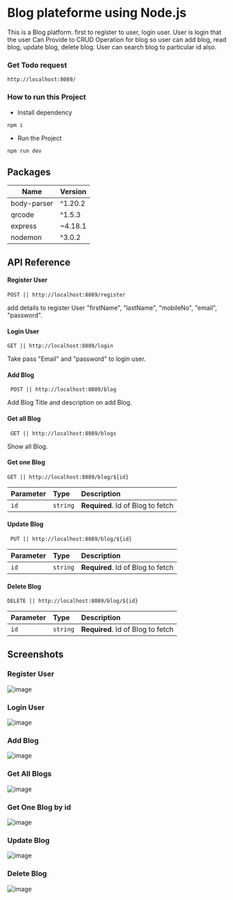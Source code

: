 # Blog plateforme using Node.js 
This is a Blog platform. first to register to user, login user. User is login that the user Can Provide to CRUD Operation for blog so user can add blog, read blog, update blog, delete blog. User can search blog to particular id also.

### Get Todo request 
```http://localhost:8089/```

### How to run this Project

- Install dependency

```npm i``` 

- Run the Project

```npm run dev```


## Packages

| Name             | Version                                                                |
| ----------------- | ------------------------------------------------------------------ |
| body-parser | ^1.20.2 |
| qrcode | ^1.5.3 |
| express | ~4.18.1 |
| nodemon | ^3.0.2 |


## API Reference

#### Register User

``` POST || http://localhost:8089/register ```

add details to register User
"firstName",
"lastName",
"mobileNo",
"email",
"password".

#### Login User

```GET || http://localhost:8089/login```

Take pass "Email" and "password" to login user.

#### Add Blog

``` POST || http://localhost:8089/blog```

Add Blog Title and description on add Blog.

#### Get all Blog

``` GET || http://localhost:8089/blogs```

Show all Blog.

#### Get one Blog

``` GET || http://localhost:8089/blog/${id} ```

| Parameter | Type     | Description                       |
| :-------- | :------- | :-------------------------------- |
| `id`      | `string` | **Required**. Id of Blog to fetch |

#### Update Blog

``` PUT || http://localhost:8089/blog/${id}```

| Parameter | Type     | Description                       |
| :-------- | :------- | :-------------------------------- |
| `id`      | `string` | **Required**. Id of Blog to fetch |

#### Delete Blog

```DELETE || http://localhost:8089/blog/${id}```

| Parameter | Type     | Description                       |
| :-------- | :------- | :-------------------------------- |
| `id`      | `string` | **Required**. Id of Blog to fetch |



## Screenshots

### Register User

![image](https://github.com/poojan-bhalodiya/Blog-Platform/assets/120900697/5e768cfd-f911-4002-8ff9-d0cd60b3ce33)

### Login User

![image](https://github.com/poojan-bhalodiya/Blog-Platform/assets/120900697/f02a8cb9-cbb0-464e-a0d1-5618e9ed67c4)

### Add Blog 

![image](https://github.com/poojan-bhalodiya/Blog-Platform/assets/120900697/9a3361ce-1bfa-4820-bc00-3745dbc8ec27)

### Get All Blogs

![image](https://github.com/poojan-bhalodiya/Blog-Platform/assets/120900697/c002ca2c-e3e6-4112-926e-9b8bb8c71464)

### Get One Blog by id

![image](https://github.com/poojan-bhalodiya/Blog-Platform/assets/120900697/55dd8ab6-cb6b-4cdf-91cb-1d7d3618695a)

### Update Blog 

![image](https://github.com/poojan-bhalodiya/Blog-Platform/assets/120900697/c5dbb0d7-0ddb-4ccc-a550-8d6f6a501fd4)

### Delete Blog 

![image](https://github.com/poojan-bhalodiya/Blog-Platform/assets/120900697/47814ae1-8f20-48f7-ae8e-24db897e6b03)



